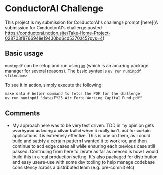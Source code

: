 # ConductorAI Challenge

This project is my submission for ConductorAI's challenge prompt [here](A submission for ConductorAI's challenge posted https://conductorai.notion.site/Take-Home-Project-028703f8766948e19430bd6cd5370345?pvs=4)

## Basic usage

`numinpdf` can be setup and run using [`uv`](https://docs.astral.sh/uv/) (which is an amazing package manager
for several reasons). The basic syntax is `uv run numinpdf <filename>`

To see it in action, simply execute the following:

```
make data # helper command to fetch the PDF for the challenge
uv run numinpdf "data/FY25 Air Force Working Capital Fund.pdf"
```

## Comments

- My approach here was to be very test driven. TDD in my opinion gets overhyped as being a silver bullet when it really isn't, but for certain applications it is extremely effective. This is one on them, as I could build and satisfy a certain pattern I wanted it to work for, and then continue to add edge cases all while ensuring each previous case still passed. Continuing from here to iterate as far as needed is how I would build this in a real production setting. It's also packaged for distribution and easy use/re-use with some dev tooling to help manage codebase consistency across a distributed team (e.g. pre-commit etc)

